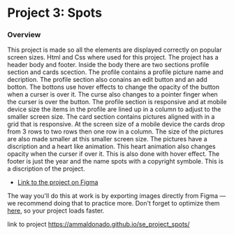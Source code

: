 # Project 3: Spots

### Overview

This project is made so all the elements are displayed correctly on popular screen sizes. Html and Css where used for this project. The project has a header body and footer. Inside the body there are two sections profile section and cards scection. The profile contains a profile picture name and decription. The profile section also conains an edit button and an add botton. The bottons use hover effects to change the opacity of the button when a curser is over it. The curse also changes to a pointer finger when the curser is over the button. The profile section is responsive and at mobile device size the items in the profile are lined up in a column to adjust to the smaller screen size.
The card section contains pictures aligned with in a grid that is responsive. At the screen size of a mobile device the cards drop from 3 rows to two rows then one row in a column. The size of the pictures are also made smaller at this smaller screen size. The pictures have a discription and a heart like animation. This heart animation also changes opacity when the curser if over it. This is also done with hover effect.
The footer is just the year and the name spots with a copyright symbole.
This is a discription of the project.

- [Link to the project on Figma](https://www.figma.com/file/BBNm2bC3lj8QQMHlnqRsga/Sprint-3-Project-%E2%80%94-Spots?type=design&node-id=2%3A60&mode=design&t=afgNFybdorZO6cQo-1)

The way you'll do this at work is by exporting images directly from Figma — we recommend doing that to practice more. Don't forget to optimize them [here](https://tinypng.com/), so your project loads faster.

link to project https://ammaldonado.github.io/se_project_spots/
